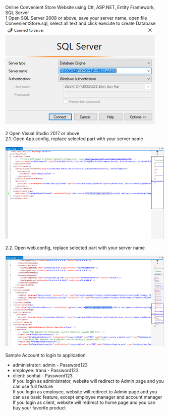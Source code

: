 Online Convenient Store Website using C#, ASP.NET, Entity Framework, SQL Server <br/>
1 Open SQL Server 2008 or above, save your server name, open file ConvenientStore.sql, select all text and click execute to create Database
![Server name](https://github.com/DinhSonHai/bookstore-manager/blob/master/installation-image/serverName.png)
<br/><br/>
2 Open Visual Studio 2017 or above <br/>
2.1. Open App.config, replace selected part with your server name <br/><br/>
![Connect to Database](https://github.com/DinhSonHai/convenient-store/blob/master/ConvenientStore/Data/images/appConfig.png)
<br/><br/>
2.2. Open web.config, replace selected part with your server name <br/><br/>
![Connect for Report Feature](https://github.com/DinhSonHai/convenient-store/blob/master/ConvenientStore/Data/images/webConfig.png)
<br/><br/>
Sample Account to login to application:
* administrator: admin - Password123
* employee: trana - Password123
* client: sonhai - Password123<br/>
If you login as administrator, website will redirect to Admin page and you can use full feature<br/>
If you login as employee, website will redirect to Admin page and you can use basic feature, except employee manager and account manager<br/>
If you login as client, website will redirect to home page and you can buy your favorite product<br/>

